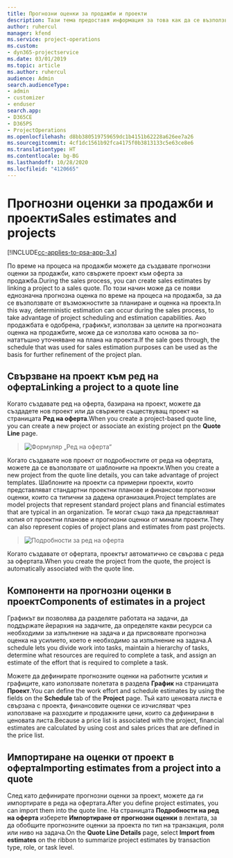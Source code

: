 ```yaml
---
title: Прогнозни оценки за продажби и проекти
description: Тази тема предоставя информация за това как да се възползвате от графика и прогнозите в процеса на продажби.
author: ruhercul
manager: kfend
ms.service: project-operations
ms.custom:
- dyn365-projectservice
ms.date: 03/01/2019
ms.topic: article
ms.author: ruhercul
audience: Admin
search.audienceType:
- admin
- customizer
- enduser
search.app:
- D365CE
- D365PS
- ProjectOperations
ms.openlocfilehash: d8bb380519759659dc1b4151b62228a626ee7a26
ms.sourcegitcommit: 4cf1dc1561b92fca4175f0b3813133c5e63ce8e6
ms.translationtype: HT
ms.contentlocale: bg-BG
ms.lasthandoff: 10/28/2020
ms.locfileid: "4120665"
---
```

# <a name="sales-estimates-and-projects"></a><span data-ttu-id="1db1c-103">Прогнозни оценки за продажби и проекти</span><span class="sxs-lookup"><span data-stu-id="1db1c-103">Sales estimates and projects</span></span>

[!INCLUDE[cc-applies-to-psa-app-3.x](../includes/cc-applies-to-psa-app-3x.md)]

<span data-ttu-id="1db1c-104">По време на процеса на продажби можете да създавате прогнозни оценки за продажби, като свържете проект към оферта за продажба.</span><span class="sxs-lookup"><span data-stu-id="1db1c-104">During the sales process, you can create sales estimates by linking a project to a sales quote.</span></span> <span data-ttu-id="1db1c-105">По този начин може да се появи еднозначна прогнозна оценка по време на процеса на продажба, за да се възползвате от възможностите за планиране и оценка на проекта.</span><span class="sxs-lookup"><span data-stu-id="1db1c-105">In this way, deterministic estimation can occur during the sales process, to take advantage of project scheduling and estimation capabilities.</span></span> <span data-ttu-id="1db1c-106">Ако продажбата е одобрена, графикът, използван за целите на прогнозната оценка на продажбите, може да се използва като основа за по-нататъшно уточняване на плана на проекта.</span><span class="sxs-lookup"><span data-stu-id="1db1c-106">If the sale goes through, the schedule that was used for sales estimation purposes can be used as the basis for further refinement of the project plan.</span></span>

## <a name="linking-a-project-to-a-quote-line"></a><span data-ttu-id="1db1c-107">Свързване на проект към ред на оферта</span><span class="sxs-lookup"><span data-stu-id="1db1c-107">Linking a project to a quote line</span></span>

<span data-ttu-id="1db1c-108">Когато създавате ред на оферта, базирана на проект, можете да създадете нов проект или да свържете съществуващ проект на страницата **Ред на оферта**.</span><span class="sxs-lookup"><span data-stu-id="1db1c-108">When you create a project-based quote line, you can create a new project or associate an existing project pn the **Quote Line** page.</span></span> 

> ![Формуляр „Ред на оферта“](media/project-8.png)
 
<span data-ttu-id="1db1c-110">Когато създавате нов проект от подробностите от реда на офертата, можете да се възползвате от шаблоните на проекти.</span><span class="sxs-lookup"><span data-stu-id="1db1c-110">When you create a new project from the quote line details, you can take advantage of project templates.</span></span> <span data-ttu-id="1db1c-111">Шаблоните на проекти са примерни проекти, които представляват стандартни проектни планове и финансови прогнозни оценки, които са типични за дадена организация.</span><span class="sxs-lookup"><span data-stu-id="1db1c-111">Project templates are model projects that represent standard project plans and financial estimates that are typical in an organization.</span></span> <span data-ttu-id="1db1c-112">Те могат също така да представляват копия от проектни планове и прогнозни оценки от минали проекти.</span><span class="sxs-lookup"><span data-stu-id="1db1c-112">They can also represent copies of project plans and estimates from past projects.</span></span>

> ![Подробности за ред на оферта](media/project-9.png)
  
<span data-ttu-id="1db1c-114">Когато създавате от офертата, проектът автоматично се свързва с реда за офертата.</span><span class="sxs-lookup"><span data-stu-id="1db1c-114">When you create the project from the quote, the project is automatically associated with the quote line.</span></span>

## <a name="components-of-estimates-in-a-project"></a><span data-ttu-id="1db1c-115">Компоненти на прогнозни оценки в проект</span><span class="sxs-lookup"><span data-stu-id="1db1c-115">Components of estimates in a project</span></span>

<span data-ttu-id="1db1c-116">Графикът ви позволява да разделяте работата на задачи, да поддържате йерархия на задачите, да определяте какви ресурси са необходими за изпълнение на задача и да присвоявате прогнозна оценка на усилието, което е необходимо за изпълнение на задача.</span><span class="sxs-lookup"><span data-stu-id="1db1c-116">A schedule lets you divide work into tasks, maintain a hierarchy of tasks, determine what resources are required to complete a task, and assign an estimate of the effort that is required to complete a task.</span></span>

<span data-ttu-id="1db1c-117">Можете да дефинирате прогнозните оценки на работните усилия и графиците, като използвате полетата в раздела **График** на страницата **Проект**.</span><span class="sxs-lookup"><span data-stu-id="1db1c-117">You can define the work effort and schedule estimates by using the fields on the **Schedule** tab of the **Project** page.</span></span> <span data-ttu-id="1db1c-118">Тъй като ценовата листа е свързана с проекта, финансовите оценки се изчисляват чрез използване на разходите и продажните цени, които са дефинирани в ценовата листа.</span><span class="sxs-lookup"><span data-stu-id="1db1c-118">Because a price list is associated with the project, financial estimates are calculated by using cost and sales prices that are defined in the price list.</span></span>

## <a name="importing-estimates-from-a-project-into-a-quote"></a><span data-ttu-id="1db1c-119">Импортиране на оценки от проект в оферта</span><span class="sxs-lookup"><span data-stu-id="1db1c-119">Importing estimates from a project into a quote</span></span>

<span data-ttu-id="1db1c-120">След като дефинирате прогнозни оценки за проект, можете да ги импортирате в реда на офертата.</span><span class="sxs-lookup"><span data-stu-id="1db1c-120">After you define project estimates, you can import them into the quote line.</span></span> <span data-ttu-id="1db1c-121">На страницата **Подробности на ред на оферта** изберете **Импортиране от прогнозни оценки** в лентата, за да обобщите прогнозните оценки за проекта по тип на транзакция, роля или ниво на задача.</span><span class="sxs-lookup"><span data-stu-id="1db1c-121">On the **Quote Line Details** page, select **Import from estimates** on the ribbon to summarize project estimates by transaction type, role, or task level.</span></span>
